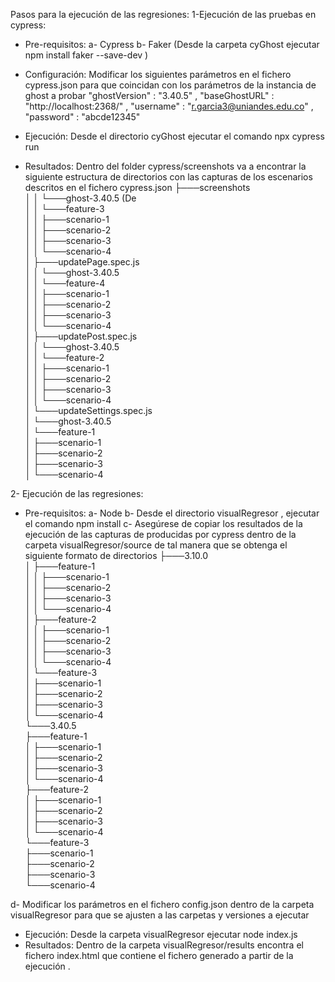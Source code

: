 Pasos para la ejecución de las regresiones:
1-Ejecución de las pruebas en cypress:

* Pre-requisitos: 
a- Cypress
b- Faker (Desde la carpeta cyGhost ejecutar npm install faker --save-dev )

* Configuración:
Modificar los siguientes parámetros en el fichero cypress.json para que coincidan con los parámetros de la instancia de ghost a probar
	"ghostVersion" : "3.40.5" ,
	"baseGhostURL" : "http://localhost:2368/" ,
	"username" : "r.garcia3@uniandes.edu.co" , 
	"password" : "abcde12345"

* Ejecución: Desde el directorio cyGhost ejecutar el comando npx cypress run
* Resultados: Dentro del folder cypress/screenshots va a encontrar la siguiente estructura de directorios con las capturas de los escenarios descritos en el fichero cypress.json
├───screenshots  
│   │   └───ghost-3.40.5 (De  
│   │       └───feature-3  
│   │           ├───scenario-1  
│   │           ├───scenario-2  
│   │           ├───scenario-3  
│   │           └───scenario-4  
│   ├───updatePage.spec.js  
│   │   └───ghost-3.40.5  
│   │       └───feature-4  
│   │           ├───scenario-1  
│   │           ├───scenario-2  
│   │           ├───scenario-3  
│   │           └───scenario-4  
│   ├───updatePost.spec.js  
│   │   └───ghost-3.40.5  
│   │       └───feature-2  
│   │           ├───scenario-1  
│   │           ├───scenario-2  
│   │           ├───scenario-3  
│   │           └───scenario-4  
│   └───updateSettings.spec.js  
│       └───ghost-3.40.5  
│           └───feature-1  
│               ├───scenario-1  
│               ├───scenario-2  
│               ├───scenario-3  
│               └───scenario-4  
  

2- Ejecución de las regresiones:
* Pre-requisitos: 
a- Node
b- Desde el directorio visualRegresor , ejecutar el comando npm install
c- Asegúrese de copiar los resultados de la ejecución de las capturas de producidas por cypress dentro de la carpeta visualRegresor/source de tal manera que se obtenga el siguiente formato de directorios
├───3.10.0  
│   ├───feature-1  
│   │   ├───scenario-1  
│   │   ├───scenario-2  
│   │   ├───scenario-3  
│   │   └───scenario-4  
│   ├───feature-2  
│   │   ├───scenario-1  
│   │   ├───scenario-2  
│   │   ├───scenario-3  
│   │   └───scenario-4  
│   └───feature-3  
│       ├───scenario-1  
│       ├───scenario-2  
│       ├───scenario-3  
│       └───scenario-4  
└───3.40.5  
    ├───feature-1  
    │   ├───scenario-1  
    │   ├───scenario-2  
    │   ├───scenario-3  
    │   └───scenario-4  
    ├───feature-2  
    │   ├───scenario-1  
    │   ├───scenario-2  
    │   ├───scenario-3  
    │   └───scenario-4  
    └───feature-3  
        ├───scenario-1  
        ├───scenario-2  
        ├───scenario-3  
        └───scenario-4

 d- Modificar los parámetros en el fichero config.json dentro de la carpeta visualRegresor para que se ajusten a las carpetas y versiones a ejecutar

* Ejecución: Desde la carpeta visualRegresor ejecutar node index.js
* Resultados: Dentro de la carpeta visualRegresor/results encontra el fichero index.html que contiene el fichero generado a partir de la ejecución .
